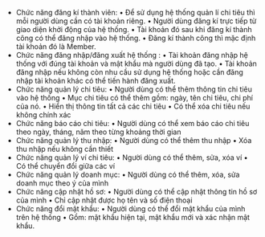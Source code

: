 -	Chức năng đăng kí thành viên:
•	 Để sử dụng hệ thống quản lí chi tiêu thì mỗi người dùng cần có tài khoản riêng.
•	Người dùng đăng kí trực tiếp từ giao diện khởi động của hệ thống.
•	Tài khoản đó sau khi đăng kí thành công có thể đăng nhập vào hệ thống.
•	Đăng kí thành công thì mặc định tài khoản đó là Member.
-	Chức năng đăng nhập/đăng xuất hệ thống :
•	Tài khoản đăng nhập hệ thống với đúng tài khoản và mật khẩu mà người dùng đã tạo.
•	Tài khoản đăng nhập nếu không còn nhu cầu sử dụng hệ thống hoặc cần đăng nhập tài khoản khác có thể tiến hành đăng xuất.
-	Chức năng quản lý chi tiêu:
•	Người dùng có thể thêm thông tin chi tiêu vào hệ thống
•	Mục chi tiêu có thể thêm gồm: ngày, tên chi tiêu, chi phí của nó.
•	Hiển thị thông tin tất cả các chi tiêu
•	Có thể xóa chi tiêu nếu không chính xác
-	Chức năng báo cáo chi tiêu:
•	Người dùng có thể xem báo cáo chi tiêu theo ngày, tháng, năm theo từng khoảng thời gian
-	Chức năng quản lý thu nhập:
•	Người dùng có thể thêm thu nhập 
•	Xóa thu nhập nếu không cần thiết
-	Chức năng quản lý ví chi tiêu:
•	Người dùng có thể thêm, sửa, xóa ví
•	Có thể chuyển đổi giữa các ví
-	Chức năng quản lý doanh mục:
•	Người dùng có thể thêm, xóa, sửa doanh mục theo ý của mình
-	Chức năng cập nhật hồ sơ:
•	Người dùng có thể cập nhật thông tin hồ sơ của mình
•	Chỉ cập nhật được họ tên và số điện thoại
-	Chức năng đổi mật khẩu:
•	Người dùng có thể đổi mật khẩu của mình trên hệ thống
•	Gồm: mật khẩu hiện tại, mật khẩu mới và xác nhận mật khẩu.
